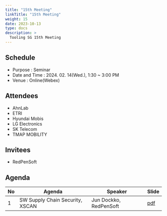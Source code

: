```yaml
---
title: "15th Meeting"
linkTitle: "15th Meeting"
weight: 15
date: 2023-10-13
type: docs
description: >
  Tooling SG 15th Meeting
---
```


## Schedule

* Purpose : Seminar
* Date and Time : 2024. 02. 14(Wed.), 1:30 ~ 3:00 PM
* Venue : Online(Webex)

## Attendees
* AhnLab
* ETRI
* Hyundai Mobis
* LG Electronics
* SK Telecom
* TMAP MOBILITY

## Invitees
* RedPenSoft

## Agenda
| No | Agenda           | Speaker | Slide |
|----|-----------------|------|------|
| 1  | SW Supply Chain Security, XSCAN | Jun Dockko, RedPenSoft | [pdf](XSCAN_introduction.pdf) |